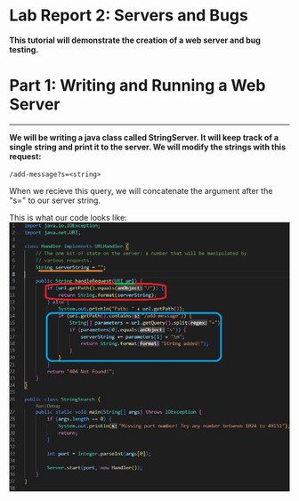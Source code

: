 # Lab Report 2: Servers and Bugs

**This tutorial will demonstrate the creation of a web server and bug testing.**

# Part 1: Writing and Running a Web Server

---

**We will be writing a java class called StringServer. It will keep track of a single string and print it to the server. We will modify the strings with this request:**

``/add-message?s=<string>``

When we recieve this query, we will concatenate the argument after the "s=" to our server string.

This is what our code looks like:
![image](stringServer.png)







